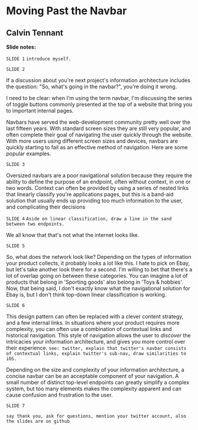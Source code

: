 Moving Past the Navbar
======================
Calvin Tennant
--------------

**Slide notes:**

`SLIDE 1`
`introduce myself.`

`SLIDE 2`

If a discussion about you're next project's information architecture includes the question: "So, what's going in the navbar?", you're doing it wrong.

I need to be clear: when I'm using the term navbar, I'm discussing the series of toggle buttons commonly presented at the top of a website that bring you to important internal pages.

Navbars have served the web-development community pretty well over the last fifteen years. With standard screen sizes they are still very popular, and often complete their goal of navigating the user quickly through the website. With more users using different screen sizes and devices, navbars are quickly starting to fail as an effective method of navigation. Here are some popular examples.

`SLIDE 3`

Oversized navbars are a poor navigational solution because they require the ability to define the purpose of an endpoint, often without context, in one or two words. Context can often be provided by using a series of nested links that linearly classify you're applications pages, but this is a band-aid solution that usually ends up providing too much information to the user, and complicating their decisions

`SLIDE 4`
`Aside on linear classification, draw a line in the sand between two endpoints.`

We all know that that's not what the internet looks like.

`SLIDE 5`

So, what does the network look like? Depending on the types of information your product collects, it probably looks a lot like this. I hate to pick on Ebay, but let's take another look there for a second. I'm willing to bet that there's a lot of overlap going on between these categories. You can imagine a lot of products that belong in 'Sporting goods' also belong in 'Toys & hobbies'. Now, that being said, I don't exactly know what the navigational solution for Ebay is, but I don't think top-down linear classification is working.

`SLIDE 6`

This design pattern can often be replaced with a clever content strategy, and a few internal links. In situations where your product requires more complexity, you can often use a combination of contextual links and historical navigation. This style of navigation allows the user to *discover* the intricacies your information architecture, and gives you more control over their experience.
`see: twitter, explain that twitter's navbar consists of contextual links, explain twitter's sub-nav, draw similarities to iOS.`

Depending on the size and complexity of your information architecture, a concise navbar can be an acceptable component of your navigation. A small number of distinct top-level endpoints can greatly simplify a complex system, but too many elements makes the complexity apparent and can cause confusion and frustration to the user.

`SLIDE 7`

`say thank you, ask for questions, mention your twitter account, also the slides are on github`

